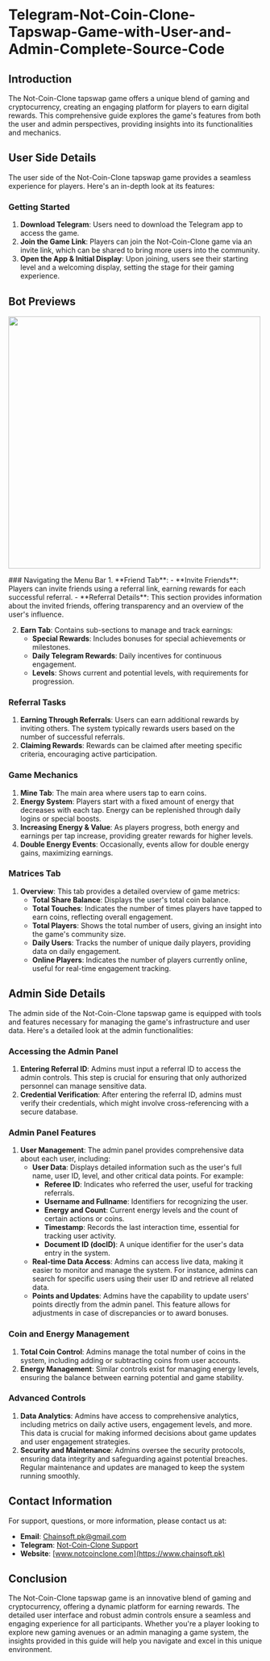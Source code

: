 # Telegram-Not-Coin-Clone-Tapswap-Game-with-User-and-Admin-Complete-Source-Code  
## Introduction
The Not-Coin-Clone tapswap game offers a unique blend of gaming and cryptocurrency, creating an engaging platform for players to earn digital rewards. This comprehensive guide explores the game's features from both the user and admin perspectives, providing insights into its functionalities and mechanics.

## User Side Details
The user side of the Not-Coin-Clone tapswap game provides a seamless experience for players. Here's an in-depth look at its features:

### Getting Started
1. **Download Telegram**: Users need to download the Telegram app to access the game.
2. **Join the Game Link**: Players can join the Not-Coin-Clone game via an invite link, which can be shared to bring more users into the community.
3. **Open the App & Initial Display**: Upon joining, users see their starting level and a welcoming display, setting the stage for their gaming experience.

## Bot Previews
<p>

  <img src="https://github.com/user-attachments/assets/211be48c-11ca-4098-89a3-3190a7b971ea" width="500" height="500" align="center" />
</p>
### Navigating the Menu Bar
1. **Friend Tab**:
    - **Invite Friends**: Players can invite friends using a referral link, earning rewards for each successful referral.
    - **Referral Details**: This section provides information about the invited friends, offering transparency and an overview of the user's influence.

2. **Earn Tab**: Contains sub-sections to manage and track earnings:
    - **Special Rewards**: Includes bonuses for special achievements or milestones.
    - **Daily Telegram Rewards**: Daily incentives for continuous engagement.
    - **Levels**: Shows current and potential levels, with requirements for progression.

### Referral Tasks
1. **Earning Through Referrals**: Users can earn additional rewards by inviting others. The system typically rewards users based on the number of successful referrals.
2. **Claiming Rewards**: Rewards can be claimed after meeting specific criteria, encouraging active participation.

### Game Mechanics
1. **Mine Tab**: The main area where users tap to earn coins.
2. **Energy System**: Players start with a fixed amount of energy that decreases with each tap. Energy can be replenished through daily logins or special boosts.
3. **Increasing Energy & Value**: As players progress, both energy and earnings per tap increase, providing greater rewards for higher levels.
4. **Double Energy Events**: Occasionally, events allow for double energy gains, maximizing earnings.

### Matrices Tab
1. **Overview**: This tab provides a detailed overview of game metrics:
    - **Total Share Balance**: Displays the user's total coin balance.
    - **Total Touches**: Indicates the number of times players have tapped to earn coins, reflecting overall engagement.
    - **Total Players**: Shows the total number of users, giving an insight into the game's community size.
    - **Daily Users**: Tracks the number of unique daily players, providing data on daily engagement.
    - **Online Players**: Indicates the number of players currently online, useful for real-time engagement tracking.

## Admin Side Details
The admin side of the Not-Coin-Clone tapswap game is equipped with tools and features necessary for managing the game's infrastructure and user data. Here's a detailed look at the admin functionalities:

### Accessing the Admin Panel
1. **Entering Referral ID**: Admins must input a referral ID to access the admin controls. This step is crucial for ensuring that only authorized personnel can manage sensitive data.
2. **Credential Verification**: After entering the referral ID, admins must verify their credentials, which might involve cross-referencing with a secure database.

### Admin Panel Features
1. **User Management**: The admin panel provides comprehensive data about each user, including:
    - **User Data**: Displays detailed information such as the user's full name, user ID, level, and other critical data points. For example:
        - **Referee ID**: Indicates who referred the user, useful for tracking referrals.
        - **Username and Fullname**: Identifiers for recognizing the user.
        - **Energy and Count**: Current energy levels and the count of certain actions or coins.
        - **Timestamp**: Records the last interaction time, essential for tracking user activity.
        - **Document ID (docID)**: A unique identifier for the user's data entry in the system.
    - **Real-time Data Access**: Admins can access live data, making it easier to monitor and manage the system. For instance, admins can search for specific users using their user ID and retrieve all related data.
    - **Points and Updates**: Admins have the capability to update users' points directly from the admin panel. This feature allows for adjustments in case of discrepancies or to award bonuses.

### Coin and Energy Management
1. **Total Coin Control**: Admins manage the total number of coins in the system, including adding or subtracting coins from user accounts.
2. **Energy Management**: Similar controls exist for managing energy levels, ensuring the balance between earning potential and game stability.

### Advanced Controls
1. **Data Analytics**: Admins have access to comprehensive analytics, including metrics on daily active users, engagement levels, and more. This data is crucial for making informed decisions about game updates and user engagement strategies.
2. **Security and Maintenance**: Admins oversee the security protocols, ensuring data integrity and safeguarding against potential breaches. Regular maintenance and updates are managed to keep the system running smoothly.

## Contact Information
For support, questions, or more information, please contact us at:

- **Email**: Chainsoft.pk@gmail.com 
- **Telegram**: [Not-Coin-Clone Support](https://t.me/notcoinclonesupport)
- **Website**: [www.notcoinclone.com](https://www.chainsoft.pk)

## Conclusion
The Not-Coin-Clone tapswap game is an innovative blend of gaming and cryptocurrency, offering a dynamic platform for earning rewards. The detailed user interface and robust admin controls ensure a seamless and engaging experience for all participants. Whether you're a player looking to explore new gaming avenues or an admin managing a game system, the insights provided in this guide will help you navigate and excel in this unique environment.
